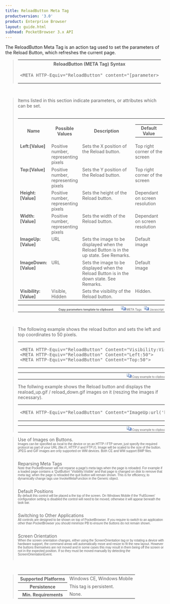 ```yaml
---
title: ReloadButton Meta Tag
productversion: '3.0'
product: Enterprise Browser
layout: guide.html
subhead: PocketBrowser 3.x API
---
```


The ReloadButton Meta Tag is an action tag used to set the parameters of the Reload Button, which refreshes the current page.

<div id="SyntaxSpan" style="display:block">
<blockquote>
<table class="clsSyntax" cellspacing="1" cellpadding="3" width="95%">
<tr>
<th class="clsSyntaxHeadings">ReloadButton (META Tag) Syntax
</th>
</tr>
<tr>
<td class="clsSyntaxCells">
<pre class="clsSyntaxCells">&lt;META HTTP-Equiv="ReloadButton" content="[parameter&gt;</pre>
</td>
</tr>
</table>
</blockquote><br></div>
<div id="ParametersWSpan" style="display:block">
<blockquote>
Items listed in this section indicate parameters, or attributes which can be set.
<BR><BR><table class="clsSyntax" cellspacing="1" cellpadding="3" width="95%">
<col width="20%">
<col width="20%">
<col width="38%">
<col width="22%">
<tr>
<th class="clsSyntaxHeadings">Name</th>
<th class="clsSyntaxHeadings">Possible Values</th>
<th class="clsSyntaxHeadings">Description</th>
<th class="clsSyntaxHeadings">
<table cellspacing="0" cellpadding="0">
<tr>
<td width="85%" class="clsSyntaxHeadings" style="border-bottom-style: none;">Default Value</td>
</tr>
</table>
</th>
</tr>
<tr>
<td valign="top" class="clsSyntaxCells"><b>Left:[Value]
			</b></td>
<td valign="top" class="clsSyntaxCells">Positive number, representing pixels</td>
<td valign="top" class="clsSyntaxCells">Sets the X position of the Reload button.</td>
<td valign="top" class="clsSyntaxCells">Top right corner of the screen</td>
</tr>
<tr>
<td valign="top" class="clsSyntaxCells"><b>Top:[Value]
			</b></td>
<td valign="top" class="clsSyntaxCells">Positive number, representing pixels</td>
<td valign="top" class="clsSyntaxCells">Sets the Y position of the Reload button.</td>
<td valign="top" class="clsSyntaxCells">Top right corner of the screen</td>
</tr>
<tr>
<td valign="top" class="clsSyntaxCells"><b>Height:[Value]
			</b></td>
<td valign="top" class="clsSyntaxCells">Positive number, representing pixels</td>
<td valign="top" class="clsSyntaxCells">Sets the height of the Reload button.</td>
<td valign="top" class="clsSyntaxCells">Dependant on screen resolution</td>
</tr>
<tr>
<td valign="top" class="clsSyntaxCells"><b>Width:[Value]
			</b></td>
<td valign="top" class="clsSyntaxCells">Positive number, representing pixels</td>
<td valign="top" class="clsSyntaxCells">Sets the width of the Reload button.</td>
<td valign="top" class="clsSyntaxCells">Dependant on screen resolution</td>
</tr>
<tr>
<td valign="top" class="clsSyntaxCells"><b>ImageUp:[Value]
			</b></td>
<td valign="top" class="clsSyntaxCells">URL</td>
<td valign="top" class="clsSyntaxCells">Sets the image to be displayed when the Reload Button is in the up state. See Remarks.</td>
<td valign="top" class="clsSyntaxCells">Default image</td>
</tr>
<tr>
<td valign="top" class="clsSyntaxCells"><b>ImageDown:[Value]
			</b></td>
<td valign="top" class="clsSyntaxCells">URL</td>
<td valign="top" class="clsSyntaxCells">Sets the image to be displayed when the Reload Button is in the down state. See Remarks.</td>
<td valign="top" class="clsSyntaxCells">Default image</td>
</tr>
<tr>
<td valign="top" class="clsSyntaxCells"><b>Visibility:[Value]
			</b></td>
<td valign="top" class="clsSyntaxCells">Visible, Hidden</td>
<td valign="top" class="clsSyntaxCells">Sets the visibility of the Reload button.</td>
<td valign="top" class="clsSyntaxCells">Hidden.</td>
</tr>
</table>
<table cellspacing="1" cellpadding="3" width="95%">
<col width="78%">
<col width="8%">
<col width="1%">
<col width="5%">
<col width="1%">
<col width="5%">
<col width="2%">
<tr align="right">
<td></td>
<td valign="bottom" style="border-bottom-style: none;font-weight:normal;font-size:xx-small;"><nobr><b>Copy parameters template to clipboard:</b></nobr></td>
<td></td>
<td valign="bottom" style="border-bottom-style: none;font-weight:normal;font-size:xx-small;"><nobr><img id="imgCopyDefaultsW" alt="Copy META Tag template to clipboard" onclick="CopyTemplate('txtMETATemplateW')" onmouseover="this.style.cursor='hand'" src="../Resources/CopyDefaults.gif">
META Tags
</nobr></td>
<td></td>
<td valign="middle" style="border-bottom-style: none;font-weight:normal;font-size:xx-small;"><nobr><img id="imgCopyDefaultsW" alt="Copy Javascript template to clipboard" onclick="CopyTemplate('txtJavascriptTemplateW')" onmouseover="this.style.cursor='hand'" src="../Resources/CopyDefaults.gif">
Javascript
</nobr></td>
<td></td>
</tr>
</table>
<div style="display:none"><textarea id="txtMETATemplateW">&lt;!-- 
The ReloadButton META Tag is an action tag used to set the parameters of the Reload Button. When clicked, the current page is reloaded.
--&gt;
&lt;!-- &lt;META HTTP-Equiv="ReloadButton" Content="Left:[Value]"&gt; --&gt;      &lt;!-- Sets the X position of the Reload button. --&gt;
&lt;!-- &lt;META HTTP-Equiv="ReloadButton" Content="Top:[Value]"&gt; --&gt;      &lt;!-- Sets the Y position of the Reload button. --&gt;
&lt;!-- &lt;META HTTP-Equiv="ReloadButton" Content="Height:[Value]"&gt; --&gt;      &lt;!-- Sets the height of the Reload button. --&gt;
&lt;!-- &lt;META HTTP-Equiv="ReloadButton" Content="Width:[Value]"&gt; --&gt;      &lt;!-- Sets the width of the Reload button. --&gt;
&lt;!-- &lt;META HTTP-Equiv="ReloadButton" Content="ImageUp:[Value]"&gt; --&gt;      &lt;!-- Sets the image to be displayed when the Reload Button is in the up state. See Remarks. --&gt;
&lt;!-- &lt;META HTTP-Equiv="ReloadButton" Content="ImageDown:[Value]"&gt; --&gt;      &lt;!-- Sets the image to be displayed when the Reload Button is in the down state. See Remarks. --&gt;
&lt;!-- &lt;META HTTP-Equiv="ReloadButton" Content="Visibility:[Value]"&gt; --&gt;      &lt;!-- Sets the visibility of the Reload button. --&gt;</textarea></div>
<div style="display:none"><textarea id="txtJavascriptTemplateW">&lt;script&gt;
/*
The ReloadButton META Tag is an action tag used to set the parameters of the Reload Button. When clicked, the current page is reloaded.
*/

function doReloadButtonInit()
{
var objGeneric = new ActiveXObject("PocketBrowser.Generic");

//objGeneric.InvokeMETAFunction('ReloadButton', 'Left:[Value]');      /* Sets the X position of the Reload button. */
//objGeneric.InvokeMETAFunction('ReloadButton', 'Top:[Value]');      /* Sets the Y position of the Reload button. */
//objGeneric.InvokeMETAFunction('ReloadButton', 'Height:[Value]');      /* Sets the height of the Reload button. */
//objGeneric.InvokeMETAFunction('ReloadButton', 'Width:[Value]');      /* Sets the width of the Reload button. */
//objGeneric.InvokeMETAFunction('ReloadButton', 'ImageUp:[Value]');      /* Sets the image to be displayed when the Reload Button is in the up state. See Remarks. */
//objGeneric.InvokeMETAFunction('ReloadButton', 'ImageDown:[Value]');      /* Sets the image to be displayed when the Reload Button is in the down state. See Remarks. */
//objGeneric.InvokeMETAFunction('ReloadButton', 'Visibility:[Value]');      /* Sets the visibility of the Reload button. */

}
&lt;/script&gt;</textarea></div>
</blockquote><br></div>

<div id="ExamplesSpan" style="display:block">
<blockquote>
<p>The following example shows the reload button and sets the left and top coordinates to 50 pixels.</p>
<table class="clsSyntax" cellspacing="1" cellpadding="3" width="95%">
<tr>
<td>
<pre class="clsSyntaxCells">
&lt;META HTTP-Equiv="ReloadButton" Content="Visibility:Visible"&gt;
&lt;META HTTP-Equiv="ReloadButton" Content="Left:50"&gt;
&lt;META HTTP-Equiv="ReloadButton" Content="Top:50"&gt;
</pre>
</td>
</tr>
</table>
<table cellspacing="1" cellpadding="3" width="95%">
<col width="85%">
<col width="15%">
<tr align="right">
<td></td>
<td valign="bottom" style="border-bottom-style: none;font-weight:normal;font-size:xx-small;"><nobr><img id="imgCopyDefaults" alt="Copy example to clipboard" onmouseover="this.style.cursor='hand'" src="../Resources/CopyDefaults.gif" onclick="CopyTemplate('ID0EJD');">
Copy example to clipboard
</nobr></td>
</tr>
</table>
<div id="Examples" style="display:none"><textarea id="ID0EJD">&lt;!-- 
The following example shows the reload button and sets the left and top coordinates to 50 pixels.
--&gt;

&lt;META HTTP-Equiv="ReloadButton" Content="Visibility:Visible"&gt;
&lt;META HTTP-Equiv="ReloadButton" Content="Left:50"&gt;
&lt;META HTTP-Equiv="ReloadButton" Content="Top:50"&gt;
</textarea></div>
<p>The follwing example shows the Reload button and displays the reaload_up.gif / reload_down.gif images on it (reszing the images if necessary).</p>
<table class="clsSyntax" cellspacing="1" cellpadding="3" width="95%">
<tr>
<td>
<pre class="clsSyntaxCells">
&lt;META HTTP-Equiv="ReloadButton" Content="ImageUp:url('http://myaddress/reload_up.gif'); ImageDown:url('http://myaddress/reload_down.gif'); Visibility:Visible"&gt;
</pre>
</td>
</tr>
</table>
<table cellspacing="1" cellpadding="3" width="95%">
<col width="85%">
<col width="15%">
<tr align="right">
<td></td>
<td valign="bottom" style="border-bottom-style: none;font-weight:normal;font-size:xx-small;"><nobr><img id="imgCopyDefaults" alt="Copy example to clipboard" onmouseover="this.style.cursor='hand'" src="../Resources/CopyDefaults.gif" onclick="CopyTemplate('ID0EQD');">
Copy example to clipboard
</nobr></td>
</tr>
</table>
<div id="Examples" style="display:none"><textarea id="ID0EQD">&lt;!-- 
The follwing example shows the Reload button and displays the reaload_up.gif / reload_down.gif images on it (reszing the images if necessary).
--&gt;

&lt;META HTTP-Equiv="ReloadButton" Content="ImageUp:url('http://myaddress/reload_up.gif'); ImageDown:url('http://myaddress/reload_down.gif'); Visibility:Visible"&gt;
</textarea></div>
</blockquote>
</div>
<div id="RemarksSpan" style="display:block">
<blockquote>
<DIV class="clsRef">Use of Images on Buttons.</DIV>
<DIV style="font-family:verdana,arial,helvetica;font-size:x-small;">Images can be specified as local to the device or on an HTTP / FTP server, just specify the required protocol as part of your URL (file://\, HTTP:// and FTP://).  Image will be scaled to the size of the button.  JPEG and GIF images are only supported on WM devices.  Both CE and WM support BMP files.</DIV>
<pre style="font-family:courier;font-size:small;"></pre>
<DIV class="clsRef">Reparsing Meta Tags</DIV>
<DIV style="font-family:verdana,arial,helvetica;font-size:x-small;">Note that PocketBrowser will not reparse a page's meta tags when the page is reloaded.  For example if a loaded page contains a 'QuitButton' 'Visibility:Visible' and that page is changed on disk to remove that meta tag; when the page is reloaded the quit button will remain shown.  This is for efficiency, to dynamically change tags use InvokeMetaFunction in the Generic object.</DIV>
<pre style="font-family:courier;font-size:small;"></pre>
<DIV class="clsRef">Default Positions</DIV>
<DIV style="font-family:verdana,arial,helvetica;font-size:x-small;">By default this control will be placed a the top of the screen.  On Windows Mobile if the 'FullScreen' configuration setting is disabled the control will need to be moved, otherwise it will appear beneath the task bar.</DIV>
<pre style="font-family:courier;font-size:small;"></pre>
<DIV class="clsRef">Switching to Other Applications</DIV>
<DIV style="font-family:verdana,arial,helvetica;font-size:x-small;">All controls are designed to be shown on top of PocketBrowser.  If you require to switch to an application other than PocketBrowser you should minimize PB to ensure the buttons do not remain shown.</DIV>
<pre style="font-family:courier;font-size:small;"></pre>
<DIV class="clsRef">Screen Orientation</DIV>
<DIV style="font-family:verdana,arial,helvetica;font-size:x-small;">When the screen orientation changes, either using the ScreenOrientation tag or by rotating a device with hardware support, the command areas will automatically move and resize to fit the new layout. However the buttons themselves are not moved and in some cases this may result in them being off the screen or not in the expected position. If so they must be moved manually by detecting the ScreenOrientationEvent.</DIV>
<pre style="font-family:courier;font-size:small;"></pre>
</blockquote><br></div>
<div id="InfoSpan" style="display:block">
<blockquote>
<table>
<tr>
<th>Supported Platforms</th>
<td>Windows CE, Windows Mobile</td>
</tr>
<tr>
<th>Persistence</th>
<td>This tag is persistent.</td>
</tr>
<tr>
<th>Min. Requirements</th>
<td>None.</td>
</tr>
</table>
</blockquote><br>
</div>
